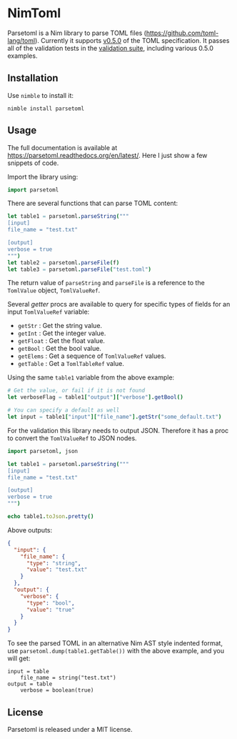 # NimToml

Parsetoml is a Nim library to parse TOML files
(https://github.com/toml-lang/toml). Currently it supports
[v0.5.0](https://github.com/toml-lang/toml/tree/v0.5.0)
of the TOML specification. It passes all of the validation tests in the
[validation suite](https://github.com/BurntSushi/toml-test), including various
0.5.0 examples.


## Installation

Use `nimble` to install it:

    nimble install parsetoml

## Usage

The full documentation is available at
https://parsetoml.readthedocs.org/en/latest/. Here I just show a few
snippets of code.

Import the library using:

```nim
import parsetoml
```

There are several functions that can parse TOML content:

```nim
let table1 = parsetoml.parseString("""
[input]
file_name = "test.txt"

[output]
verbose = true
""")
let table2 = parsetoml.parseFile(f)
let table3 = parsetoml.parseFile("test.toml")
```

The return value of `parseString` and `parseFile` is a reference to
the `TomlValue` object, `TomlValueRef`.

Several *getter* procs are available to query for specific types of
fields for an input `TomlValueRef` variable:

- `getStr` : Get the string value.
- `getInt` : Get the integer value.
- `getFloat` : Get the float value.
- `getBool` : Get the bool value.
- `getElems` : Get a sequence of `TomlValueRef` values.
- `getTable` : Get a `TomlTableRef` value.

Using the same `table1` variable from the above example:

```nim
# Get the value, or fail if it is not found
let verboseFlag = table1["output"]["verbose"].getBool()

# You can specify a default as well
let input = table1["input"]["file_name"].getStr("some_default.txt")
```

For the validation this library needs to output JSON. Therefore it has
a proc to convert the `TomlValueRef` to JSON nodes.

```nim
import parsetoml, json

let table1 = parsetoml.parseString("""
[input]
file_name = "test.txt"

[output]
verbose = true
""")

echo table1.toJson.pretty()
```

Above outputs:

```json
{
  "input": {
    "file_name": {
      "type": "string",
      "value": "test.txt"
    }
  },
  "output": {
    "verbose": {
      "type": "bool",
      "value": "true"
    }
  }
}
```

To see the parsed TOML in an alternative Nim AST style indented
format, use `parsetoml.dump(table1.getTable())` with the above
example, and you will get:

```
input = table
    file_name = string("test.txt")
output = table
    verbose = boolean(true)
```

## License

Parsetoml is released under a MIT license.
